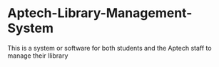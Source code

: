 # Aptech-Library-Management-System
This is a system or software for both students and the Aptech staff to manage their llibrary
